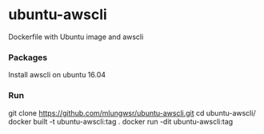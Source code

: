 # ubuntu-awscli
Dockerfile with Ubuntu image and awscli

### Packages
Install awscli on ubuntu 16.04

### Run
git clone https://github.com/mlungwsr/ubuntu-awscli.git
cd ubuntu-awscli/
docker built -t ubuntu-awscli:tag .
docker run -dit ubuntu-awscli:tag
